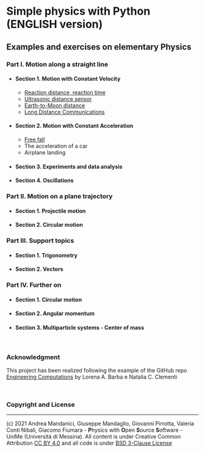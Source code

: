 # Simple physics with Python (ENGLISH version)
    
## Examples and exercises on elementary Physics

### Part I. Motion along a straight line
* #### Section 1. Motion with Constant Velocity
     * [Reaction distance, reaction time](https://github.com/POSS-UniMe/TestRepo/blob/master/Chapter01/Section01/1-1-1-ReactionDistance.ipynb)
     * [Ultrasonic distance sensor](https://github.com/POSS-UniMe/TestRepo/blob/master/Chapter01/Section01/1-1-2-DistanceSensor.ipynb)
     * [Earth-to-Moon distance](https://github.com/POSS-UniMe/TestRepo/blob/master/Chapter01/Section01/1-1-3-EarthToMoonDistance.ipynb)
     * [Long Distance Communications](https://github.com/POSS-UniMe/TestRepo/blob/master/Chapter01/Section01/1-1-4-LongDistanceCommunications.ipynb)
* #### Section 2. Motion with Constant Acceleration
    * [Free fall](https://github.com/POSS-UniMe/TestRepo/blob/master/Chapter01/Section02/1-2-1-FreeFall.ipynb)
    * The acceleration of a car
    * Airplane landing
* #### Section 3. Experiments and data analysis
* #### Section 4. Oscillations
### Part II. Motion on a plane trajectory
* #### Section 1. Projectile motion
* #### Section 2. Circular motion
### Part III. Support topics
* #### Section 1. Trigonometry
* #### Section 2. Vectors
### Part IV. Further on
* #### Section 1. Circular motion
* #### Section 2. Angular momentum
* #### Section 3. Multiparticle systems - Center of mass

&nbsp;

### Acknowledgment
This project has been realized following the example of the GitHub repo [Engineering Computations](https://github.com/engineersCode/EngComp)
by Lorena A. Barba e Natalia C. Clementi

&nbsp;

### Copyright and License
--------------------------
(c) 2021 Andrea Mandanici, Giuseppe Mandaglio, Giovanni Pirrotta, Valeria Conti Nibali, Giacomo Fiumara - **P**hysics with **O**pen **S**ource **S**oftware - UniMe (Università di Messina). All content is under Creative Common Attribution  <a rel="license" href="https://creativecommons.org/licenses/by/4.0">CC BY 4.0<a/> 
 and all code is under [BSD 3-Clause License](https://opensource.org/licenses/BSD-3-Clause)

